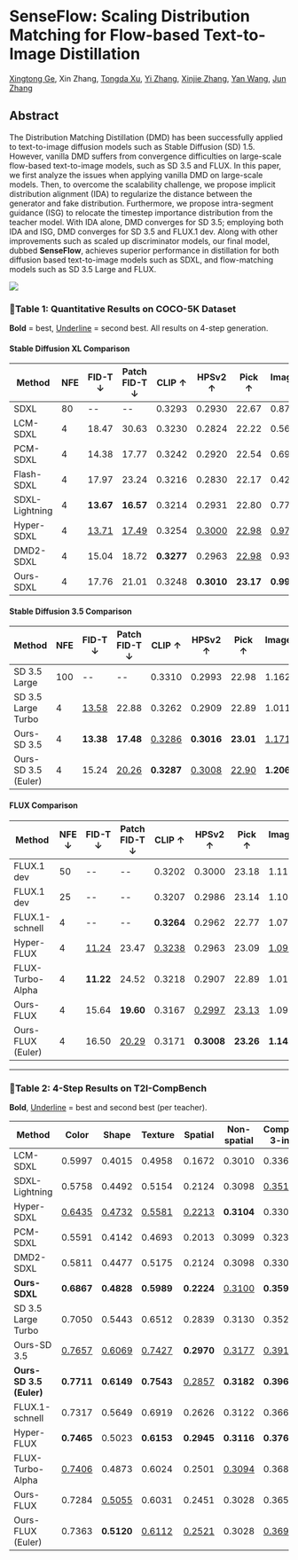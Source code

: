 # SenseFlow: Scaling Distribution Matching for Flow-based Text-to-Image Distillation

[Xingtong Ge](https://xingtongge.github.io/), Xin Zhang, [Tongda Xu](https://inkosizhong.github.io/), [Yi Zhang](https://zhangyi-3.github.io/), [Xinjie Zhang](https://xinjie-q.github.io/), [Yan Wang](https://yanwang202199.github.io/), [Jun Zhang](https://eejzhang.people.ust.hk/)

## Abstract

The Distribution Matching Distillation (DMD) has been successfully applied to text-to-image diffusion models such as Stable Diffusion (SD) 1.5. However, vanilla DMD suffers from convergence difficulties on large-scale flow-based text-to-image models, such as SD 3.5 and FLUX. In this paper, we first analyze the issues when applying vanilla DMD on large-scale models. Then, to overcome the scalability challenge, we propose implicit distribution alignment (IDA) to regularize the distance between the generator and fake distribution. Furthermore, we propose intra-segment guidance (ISG) to relocate the timestep importance distribution from the teacher model. With IDA alone, DMD converges for SD 3.5; employing both IDA and ISG, DMD converges for SD 3.5 and FLUX.1 dev. Along with other improvements such as scaled up discriminator models, our final model, dubbed **SenseFlow**, achieves superior performance in distillation for both diffusion based text-to-image models such as SDXL, and flow-matching models such as SD 3.5 Large and FLUX.

![](imgs/Fig1_final.png)



### 🌟Table 1: Quantitative Results on COCO-5K Dataset

**Bold** = best, <u>Underline</u> = second best. All results on 4-step generation.

#### Stable Diffusion XL Comparison

| Method           | NFE | FID-T ↓ | Patch FID-T ↓ | CLIP ↑ | HPSv2 ↑ | Pick ↑ | ImageReward ↑ |
|------------------|--------|----------|----------------|--------|---------|---------|----------------|
| SDXL             | 80     | --       | --             | 0.3293 | 0.2930  | 22.67   | 0.8719         |
| LCM-SDXL         | 4      | 18.47    | 30.63          | 0.3230 | 0.2824  | 22.22   | 0.5693         |
| PCM-SDXL         | 4      | 14.38    | 17.77          | 0.3242 | 0.2920  | 22.54   | 0.6926         |
| Flash-SDXL       | 4      | 17.97    | 23.24          | 0.3216 | 0.2830  | 22.17   | 0.4295         |
| SDXL-Lightning   | 4      | **13.67**| **16.57**      | 0.3214 | 0.2931  | 22.80   | 0.7799         |
| Hyper-SDXL       | 4      | <u>13.71</u>  | <u>17.49</u>        | 0.3254 | <u>0.3000</u> | <u>22.98</u> | <u>0.9777</u> |
| DMD2-SDXL        | 4      | 15.04    | 18.72          | **0.3277** | 0.2963 | <u>22.98</u> | 0.9324         |
| Ours-SDXL        | 4      | 17.76    | 21.01          | 0.3248 | **0.3010** | **23.17** | **0.9951** |

#### Stable Diffusion 3.5 Comparison

| Method               | NFE | FID-T ↓ | Patch FID-T ↓ | CLIP ↑ | HPSv2 ↑ | Pick ↑ | ImageReward ↑ |
|----------------------|--------|----------|----------------|--------|---------|---------|----------------|
| SD 3.5 Large         | 100    | --       | --             | 0.3310 | 0.2993  | 22.98   | 1.1629         |
| SD 3.5 Large Turbo   | 4      | <u>13.58</u>  | 22.88          | 0.3262 | 0.2909  | 22.89   | 1.0116         |
| Ours-SD 3.5          | 4      | **13.38**| **17.48**      | <u>0.3286</u> | **0.3016** | **23.01** | <u>1.1713</u> |
| Ours-SD 3.5 (Euler)  | 4      | 15.24    | <u>20.26</u>        | **0.3287** | <u>0.3008</u> | <u>22.90</u> | **1.2062** |

#### FLUX Comparison

| Method            | NFE ↓ | FID-T ↓ | Patch FID-T ↓ | CLIP ↑ | HPSv2 ↑ | Pick ↑ | ImageReward ↑ |
|-------------------|--------|----------|----------------|--------|---------|---------|----------------|
| FLUX.1 dev        | 50     | --       | --             | 0.3202 | 0.3000  | 23.18   | 1.1170         |
| FLUX.1 dev        | 25     | --       | --             | 0.3207 | 0.2986  | 23.14   | 1.1063         |
| FLUX.1-schnell    | 4      | --       | --             | **0.3264** | 0.2962 | 22.77   | 1.0755         |
| Hyper-FLUX        | 4      | <u>11.24</u>  | 23.47          | <u>0.3238</u> | 0.2963  | 23.09   | <u>1.0983</u> |
| FLUX-Turbo-Alpha  | 4      | **11.22**| 24.52          | 0.3218 | 0.2907  | 22.89   | 1.0106         |
| Ours-FLUX         | 4      | 15.64    | **19.60**      | 0.3167 | <u>0.2997</u> | <u>23.13</u> | 1.0921         |
| Ours-FLUX (Euler) | 4      | 16.50    | <u>20.29</u>        | 0.3171 | **0.3008** | **23.26** | **1.1424**     |

---



### 🌟Table 2: 4-Step Results on T2I-CompBench

**Bold**, <u>Underline</u> = best and second best (per teacher).

| Method                | Color | Shape | Texture | Spatial | Non-spatial | Complex-3-in-1 |
|------------------------|--------|--------|----------|----------|---------------|----------------|
| LCM-SDXL               | 0.5997 | 0.4015 | 0.4958   | 0.1672   | 0.3010        | 0.3364         |
| SDXL-Lightning         | 0.5758 | 0.4492 | 0.5154   | 0.2124   | 0.3098        | <u>0.3517</u>  |
| Hyper-SDXL            | <u>0.6435</u> | <u>0.4732</u> | <u>0.5581</u> | <u>0.2213</u> | **0.3104**    | 0.3301         |
| PCM-SDXL              | 0.5591 | 0.4142 | 0.4693   | 0.2013   | 0.3099        | 0.3234         |
| DMD2-SDXL             | 0.5811 | 0.4477 | 0.5175   | 0.2124   | 0.3098        | 0.3301         |
| **Ours-SDXL**         | **0.6867** | **0.4828** | **0.5989** | **0.2224** | <u>0.3100</u> | **0.3594**     |
| SD 3.5 Large Turbo    | 0.7050 | 0.5443 | 0.6512   | 0.2839   | 0.3130        | 0.3520         |
| Ours-SD 3.5           | <u>0.7657</u> | <u>0.6069</u> | <u>0.7427</u> | **0.2970** | <u>0.3177</u> | <u>0.3916</u> |
| **Ours-SD 3.5 (Euler)**| **0.7711** | **0.6149** | **0.7543** | <u>0.2857</u> | **0.3182** | **0.3968**     |
| FLUX.1-schnell        | 0.7317 | 0.5649 | 0.6919   | 0.2626   | 0.3122        | 0.3669         |
| Hyper-FLUX            | **0.7465** | 0.5023 | **0.6153** | **0.2945** | **0.3116** | **0.3766**     |
| FLUX-Turbo-Alpha      | <u>0.7406</u> | 0.4873 | 0.6024   | 0.2501   | <u>0.3094</u> | 0.3688         |
| Ours-FLUX             | 0.7284 | <u>0.5055</u> | 0.6031   | 0.2451   | 0.3028        | 0.3652         |
| Ours-FLUX (Euler)     | 0.7363 | **0.5120** | <u>0.6112</u> | <u>0.2521</u> | 0.3028        | <u>0.3697</u>  |
